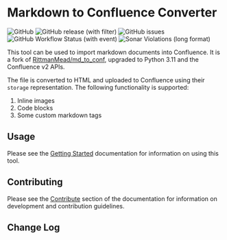 # Markdown to Confluence Converter

![GitHub](https://img.shields.io/github/license/spyder007/md_to_conf)
![GitHub release (with filter)](https://img.shields.io/github/v/release/spyder007/md_to_conf)
![GitHub issues](https://img.shields.io/github/issues/spyder007/md_to_conf)
![GitHub Workflow Status (with event)](https://img.shields.io/github/actions/workflow/status/spyder007/md_to_conf/build.yml)
![Sonar Violations (long format)](https://img.shields.io/sonar/violations/spyder007_md_to_conf?server=https%3A%2F%2Fsonarcloud.io)


This tool can be used to import markdown documents into Confluence.  It is a fork of [RittmanMead/md_to_conf](https://github.com/RittmanMead/md_to_conf), upgraded to Python 3.11 and the Confluence v2 APIs.

The file is converted to HTML and uploaded to Confluence using their `storage` representation.  The following functionality is supported:

1. Inline images
2. Code blocks
3. Some custom markdown tags

## Usage
Please see the [Getting Started](https://spyder007.github.com/md_to_conf/getting-started/) documentation for information on using this tool.

## Contributing
Please see the [Contribute](https://spyder007.github.com/md_to_conf/contributing/) section of the documentation for information on development and contribution guidelines.

## Change Log
